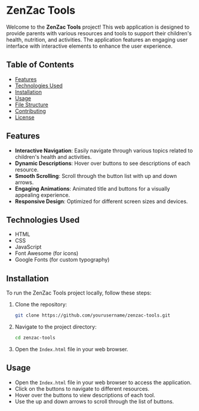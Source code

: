 # ZenZac Tools

Welcome to the **ZenZac Tools** project! This web application is designed to provide parents with various resources and tools to support their children's health, nutrition, and activities. The application features an engaging user interface with interactive elements to enhance the user experience.

## Table of Contents

- [Features](#features)
- [Technologies Used](#technologies-used)
- [Installation](#installation)
- [Usage](#usage)
- [File Structure](#file-structure)
- [Contributing](#contributing)
- [License](#license)

## Features

- **Interactive Navigation**: Easily navigate through various topics related to children's health and activities.
- **Dynamic Descriptions**: Hover over buttons to see descriptions of each resource.
- **Smooth Scrolling**: Scroll through the button list with up and down arrows.
- **Engaging Animations**: Animated title and buttons for a visually appealing experience.
- **Responsive Design**: Optimized for different screen sizes and devices.

## Technologies Used

- HTML
- CSS
- JavaScript
- Font Awesome (for icons)
- Google Fonts (for custom typography)

## Installation

To run the ZenZac Tools project locally, follow these steps:

1. Clone the repository:
   ```bash
   git clone https://github.com/yourusername/zenzac-tools.git
   ```
2. Navigate to the project directory:
   ```bash
   cd zenzac-tools
   ```
3. Open the `Index.html` file in your web browser.

## Usage

- Open the `Index.html` file in your web browser to access the application.
- Click on the buttons to navigate to different resources.
- Hover over the buttons to view descriptions of each tool.
- Use the up and down arrows to scroll through the list of buttons.

